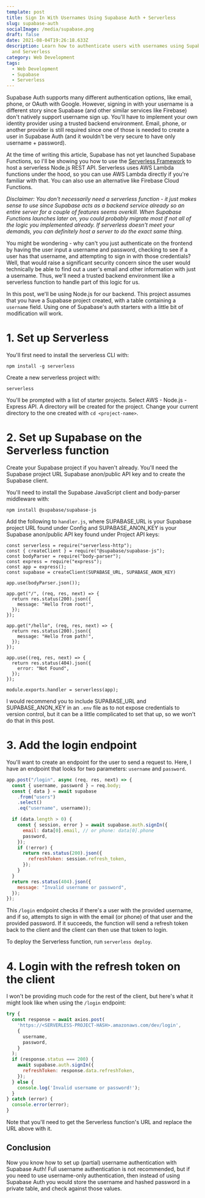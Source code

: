 ```yaml
---
template: post
title: Sign In With Usernames Using Supabase Auth + Serverless
slug: supabase-auth
socialImage: /media/supabase.png
draft: false
date: 2021-08-04T19:26:18.633Z
description: Learn how to authenticate users with usernames using Supabase Auth
  and Serverless
category: Web Development
tags:
  - Web Development
  - Supabase
  - Serverless
---
```


Supabase Auth supports many different authentication options, like email, phone, or OAuth with Google. However, signing in with your username is a different story since Supabase (and other similar services like Firebase) don't natively support username sign up. You'll have to implement your own identity provider using a trusted backend environment. Email, phone, or another provider is still required since one of those is needed to create a user in Supabase Auth (and it wouldn't be very secure to have only username + password).

At the time of writing this article, Supabase has not yet launched Supabase Functions, so I'll be showing you how to use the [Serverless Framework](https://www.serverless.com/) to host a serverless Node.js REST API. Serverless uses AWS Lambda functions under the hood, so you can use AWS Lambda directly if you're familiar with that. You can also use an alternative like Firebase Cloud Functions.

_Disclaimer: You don't necessarily need a serverless function - it just makes sense to use since Supabase acts as a backend service already so an entire server for a couple of features seems overkill. When Supabase Functions launches later on, you could probably migrate most if not all of the logic you implemented already. If serverless doesn't meet your demands, you can definitely host a server to do the exact same thing._

You might be wondering - why can't you just authenticate on the frontend by having the user input a username and password, checking to see if a user has that username, and attempting to sign in with those credentials? Well, that would raise a significant security concern since the user would technically be able to find out a user's email and other information with just a username. Thus, we'll need a trusted backend environment like a serverless function to handle part of this logic for us.

In this post, we'll be using Node.js for our backend. This project assumes that you have a Supabase project created, with a table containing a `username` field. Using one of Supabase's auth starters with a little bit of modification will work.

# 1. Set up Serverless

You'll first need to install the serverless CLI with:

```shell
npm install -g serverless
```

Create a new serverless project with:

```shell
serverless
```

You'll be prompted with a list of starter projects. Select AWS - Node.js - Express API. A directory will be created for the project. Change your current directory to the one created with `cd <project-name>`.

# 2. Set up Supabase on the Serverless function

Create your Supabase project if you haven't already. You'll need the Supabase project URL Supabase anon/public API key and to create the Supabase client.

You'll need to install the Supabase JavaScript client and body-parser middleware with:

```shell
npm install @supabase/supabase-js
```

Add the following to `handler.js`, where SUPABASE_URL is your Supabase project URL found under Config and SUPABASE_ANON_KEY is your Supabase anon/public API key found under Project API keys:

```js{2-3,6,8}
const serverless = require("serverless-http");
const { createClient } = require("@supabase/supabase-js");
const bodyParser = require("body-parser");
const express = require("express");
const app = express();
const supabase = createClient(SUPABASE_URL, SUPABASE_ANON_KEY)

app.use(bodyParser.json());

app.get("/", (req, res, next) => {
  return res.status(200).json({
    message: "Hello from root!",
  });
});

app.get("/hello", (req, res, next) => {
  return res.status(200).json({
    message: "Hello from path!",
  });
});

app.use((req, res, next) => {
  return res.status(404).json({
    error: "Not Found",
  });
});

module.exports.handler = serverless(app);
```

I would recommend you to include SUPABASE_URL and SUPABASE_ANON_KEY in an `.env` file as to not expose credentials to version control, but it can be a little complicated to set that up, so we won't do that in this post.

# 3. Add the login endpoint

You'll want to create an endpoint for the user to send a request to. Here, I have an endpoint that looks for two parameters: `username` and `password`.

```js
app.post("/login", async (req, res, next) => {
  const { username, password } = req.body;
  const { data } = await supabase
    .from("users")
    .select()
    .eq("username", username));

  if (data.length > 0) {
    const { session, error } = await supabase.auth.signIn({
      email: data[0].email, // or phone: data[0].phone
      password,
    });
    if (!error) {
      return res.status(200).json({
        refreshToken: session.refresh_token,
      });
    }
  }
  return res.status(404).json({
    message: "Invalid username or password",
  });
});
```

This `/login` endpoint checks if there's a user with the provided username, and if so, attempts to sign in with the email (or phone) of that user and the provided password. If it succeeds, the function will send a refresh token back to the client and the client can then use that token to login.

To deploy the Serverless function, run `serverless deploy`.

# 4. Login with the refresh token on the client

I won't be providing much code for the rest of the client, but here's what it might look like when using the `/login` endpoint:

```js
try {
  const response = await axios.post(
    'https://<SERVERLESS-PROJECT-HASH>.amazonaws.com/dev/login',
    {
      username,
      password,
    }
  );
  if (response.status === 200) {
    await supabase.auth.signIn({
      refreshToken: response.data.refreshToken,
    });
  } else {
    console.log('Invalid username or password!');
  }
} catch (error) {
  console.error(error);
}
```

Note that you'll need to get the Serverless function's URL and replace the URL above with it.

## Conclusion

Now you know how to set up (partial) username authentication with Supabase Auth! Full username authentication is not recommended, but if you need to use username-only authentication, then instead of using Supabase Auth you would store the username and hashed password in a private table, and check against those values.

